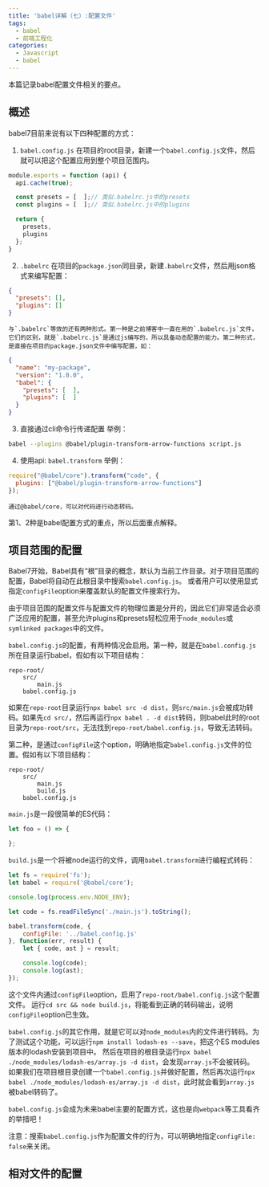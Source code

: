 ```yaml
---
title: 'babel详解（七）:配置文件'
tags:
  - babel
  - 前端工程化
categories:
  - Javascript
  - babel
---
```


本篇记录babel配置文件相关的要点。

<!-- more -->
## 概述
babel7目前来说有以下四种配置的方式：
1. `babel.config.js`
在项目的root目录，新建一个`babel.config.js`文件，然后就可以把这个配置应用到整个项目范围内。
```js
module.exports = function (api) {
  api.cache(true);

  const presets = [  ];// 类似.babelrc.js中的presets
  const plugins = [  ];// 类似.babelrc.js中的plugins

  return {
    presets,
    plugins
  };
}
```

2. `.babelrc`
在项目的`package.json`同目录，新建`.babelrc`文件，然后用json格式来编写配置：
```json
{
  "presets": [],
  "plugins": []
}
```
    与`.babelrc`等效的还有两种形式。第一种是之前博客中一直在用的`.babelrc.js`文件，它们的区别，就是`.babelrc.js`是通过js编写的，所以具备动态配置的能力。第二种形式，是直接在项目的package.json文件中编写配置，如：
```json
{
  "name": "my-package",
  "version": "1.0.0",
  "babel": {
    "presets": [  ],
    "plugins": [  ]
  }
}
```

3. 直接通过cli命令行传递配置
举例：
```bash
babel --plugins @babel/plugin-transform-arrow-functions script.js
```

4. 使用api: `babel.transform`
举例：
```js
require("@babel/core").transform("code", {
  plugins: ["@babel/plugin-transform-arrow-functions"]
});
```
    通过@babel/core，可以对代码进行动态转码。

第1、2种是babel配置方式的重点，所以后面重点解释。

## 项目范围的配置
Babel7开始，Babel具有“根”目录的概念，默认为当前工作目录。对于项目范围的配置，Babel将自动在此根目录中搜索`babel.config.js`。 或者用户可以使用显式指定`configFile`option来覆盖默认的配置文件搜索行为。

由于项目范围的配置文件与配置文件的物理位置是分开的，因此它们非常适合必须广泛应用的配置，甚至允许plugins和presets轻松应用于`node_modules`或`symlinked packages`中的文件。

`babel.config.js`的配置，有两种情况会启用。第一种，就是在`babel.config.js`所在目录运行babel，假如有以下项目结构：
```
repo-root/
    src/
        main.js
    babel.config.js
```
如果在`repo-root`目录运行`npx babel src -d dist`，则`src/main.js`会被成功转码。如果先`cd src/`，然后再运行`npx babel . -d dist`转码，则babel此时的root目录为`repo-root/src`，无法找到`repo-root/babel.config.js`，导致无法转码。

第二种，是通过`configFile`这个option，明确地指定`babel.config.js`文件的位置。假如有以下项目结构：
```
repo-root/
    src/
        main.js
        build.js
    babel.config.js
```
`main.js`是一段很简单的ES代码：
```js
let foo = () => {

};
```
`build.js`是一个将被node运行的文件，调用`babel.transform`进行编程式转码：
```js
let fs = require('fs');
let babel = require('@babel/core');

console.log(process.env.NODE_ENV);

let code = fs.readFileSync('./main.js').toString();

babel.transform(code, {
    configFile: '../babel.config.js'
}, function(err, result) {
    let { code, ast } = result;

    console.log(code);
    console.log(ast);
});
```
这个文件内通过`configFile`option，启用了`repo-root/babel.config.js`这个配置文件。 运行`cd src && node build.js`，将能看到正确的转码输出，说明`configFile`option已生效。

`babel.config.js`的其它作用，就是它可以对`node_modules`内的文件进行转码。为了测试这个功能，可以运行`npm install lodash-es --save`，把这个ES modules版本的lodash安装到项目中。 然后在项目的根目录运行`npx babel ./node_modules/lodash-es/array.js -d dist`，会发现`array.js`不会被转码。 如果我们在项目根目录创建一个`babel.config.js`并做好配置，然后再次运行`npx babel ./node_modules/lodash-es/array.js -d dist`，此时就会看到`array.js`被babel转码了。

`babel.config.js`会成为未来babel主要的配置方式，这也是向`webpack`等工具看齐的举措吧！

注意：搜索`babel.config.js`作为配置文件的行为，可以明确地指定`configFile: false`来关闭。

## 相对文件的配置

